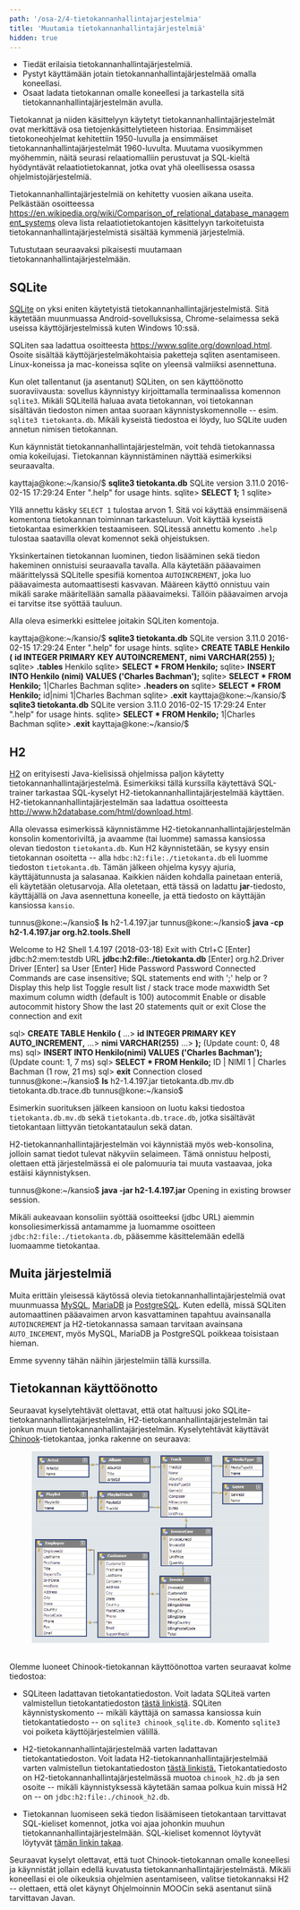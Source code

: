 ```yaml
---
path: '/osa-2/4-tietokannanhallintajarjestelmia'
title: 'Muutamia tietokannanhallintajärjestelmiä'
hidden: true
---
```



<text-box variant='learningObjectives' name='Oppimistavoitteet'>

- Tiedät erilaisia tietokannanhallintajärjestelmiä.
- Pystyt käyttämään jotain tietokannanhallintajärjestelmää omalla koneellasi.
- Osaat ladata tietokannan omalle koneellesi ja tarkastella sitä tietokannanhallintajärjestelmän avulla.

</text-box>

Tietokannat ja niiden käsittelyyn käytetyt tietokannanhallintajärjestelmät ovat merkittävä osa tietojenkäsittelytieteen historiaa. Ensimmäiset tietokoneohjelmat kehitettiin 1950-luvulla ja ensimmäiset tietokannanhallintajärjestelmät 1960-luvulta. Muutama vuosikymmen myöhemmin, näitä seurasi relaatiomalliin perustuvat ja SQL-kieltä hyödyntävät relaatiotietokannat, jotka ovat yhä oleellisessa osassa ohjelmistojärjestelmiä.

Tietokannanhallintajärjestelmiä on kehitetty vuosien aikana useita. Pelkästään osoitteessa <a href="https://en.wikipedia.org/wiki/Comparison_of_relational_database_management_systems" target="_blank">https://en.wikipedia.org/wiki/Comparison_of_relational_database_management_systems</a> oleva lista relaatiotietokantojen käsittelyyn tarkoitetuista tietokannanhallintajärjestelmistä sisältää kymmeniä järjestelmiä.

Tutustutaan seuraavaksi pikaisesti muutamaan tietokannanhallintajärjestelmään.


## SQLite

<a href="https://www.sqlite.org/index.html" target="_blank">SQLite</a> on yksi eniten käytetyistä tietokannanhallintajärjestelmistä. Sitä käytetään muunmuassa Android-sovelluksissa, Chrome-selaimessa sekä useissa käyttöjärjestelmissä kuten Windows 10:ssä.

SQLiten saa ladattua osoitteesta <a href="https://www.sqlite.org/download.html" target="_blank" norel>https://www.sqlite.org/download.html</a>. Osoite sisältää käyttöjärjestelmäkohtaisia paketteja sqliten asentamiseen. Linux-koneissa ja mac-koneissa sqlite on yleensä valmiiksi asennettuna.

Kun olet tallentanut (ja asentanut) SQLiten, on sen käyttöönotto suoraviivausta: sovellus käynnistyy kirjoittamalla terminaalissa komennon `sqlite3`. Mikäli SQLitellä haluaa avata tietokannan, voi tietokannan sisältävän tiedoston nimen antaa suoraan käynnistyskomennolle -- esim. `sqlite3 tietokanta.db`. Mikäli kyseistä tiedostoa ei löydy, luo SQLite uuden annetun nimisen tietokannan.

Kun käynnistät tietokannanhallintajärjestelmän, voit tehdä tietokannassa omia kokeilujasi. Tietokannan käynnistäminen näyttää esimerkiksi seuraavalta.

<sample-output>

kayttaja@kone:~/kansio/$ **sqlite3 tietokanta.db**
SQLite version 3.11.0 2016-02-15 17:29:24
Enter ".help" for usage hints.
sqlite> **SELECT 1;**
1
sqlite>

</sample-output>

Yllä annettu käsky `SELECT 1` tulostaa arvon 1. Sitä voi käyttää ensimmäisenä komentona tietokannan toiminnan tarkasteluun. Voit käyttää kyseistä tietokantaa esimerkkien testaamiseen. SQLitessä annettu komento `.help` tulostaa saatavilla olevat komennot sekä ohjeistuksen.

Yksinkertainen tietokannan luominen, tiedon lisääminen sekä tiedon hakeminen onnistuisi seuraavalla tavalla. Alla käytetään pääavaimen määrittelyssä SQLitelle spesifiä komentoa `AUTOINCREMENT`, joka luo pääavaimesta automaattisesti kasvavan. Määreen käyttö onnistuu vain mikäli sarake määritellään samalla pääavaimeksi. Tällöin pääavaimen arvoja ei tarvitse itse syöttää tauluun.

Alla oleva esimerkki esittelee joitakin SQLiten komentoja.


<sample-output>

kayttaja@kone:~/kansio/$ **sqlite3 tietokanta.db**
SQLite version 3.11.0 2016-02-15 17:29:24
Enter ".help" for usage hints.
sqlite> **CREATE TABLE Henkilo (**
    **id INTEGER PRIMARY KEY AUTOINCREMENT,**
    **nimi VARCHAR(255)**
**);**
sqlite> **.tables**
Henkilo
sqlite> **SELECT * FROM Henkilo;**
sqlite> **INSERT INTO Henkilo (nimi) VALUES ('Charles Bachman');**
sqlite> **SELECT * FROM Henkilo;**
1|Charles Bachman
sqlite> **.headers on**
sqlite> **SELECT * FROM Henkilo;**
id|nimi
1|Charles Bachman
sqlite> **.exit**
kayttaja@kone:~/kansio/$ **sqlite3 tietokanta.db**
SQLite version 3.11.0 2016-02-15 17:29:24
Enter ".help" for usage hints.
sqlite> **SELECT * FROM Henkilo;**
1|Charles Bachman
sqlite> **.exit**
kayttaja@kone:~/kansio/$

</sample-output>


## H2


<a href="http://www.h2database.com/html/main.html" target="_blank">H2</a> on erityisesti Java-kielisissä ohjelmissa paljon käytetty tietokannanhallintajärjestelmä. Esimerkiksi tällä kurssilla käytettävä SQL-trainer tarkastaa SQL-kyselyt H2-tietokannanhallintajärjestelmää käyttäen. H2-tietokannanhallintajärjestelmän saa ladattua osoitteesta <a href="http://www.h2database.com/html/download.html" target="_blank">http://www.h2database.com/html/download.html</a>.

Alla olevassa esimerkissä käynnistämme H2-tietokannanhallintajärjestelmän konsolin komentoriviltä, ja avaamme (tai luomme) samassa kansiossa olevan tiedoston `tietokanta.db`. Kun H2 käynnistetään, se kysyy ensin tietokannan osoitetta -- alla `hdbc:h2:file:./tietokanta.db` eli luomme tiedoston `tietokanta.db`. Tämän jälkeen ohjelma kysyy ajuria, käyttäjätunnusta ja salasanaa. Kaikkien näiden kohdalla painetaan enteriä, eli käytetään oletusarvoja. Alla oletetaan, että tässä on ladattu **jar**-tiedosto, käyttäjällä on Java asennettuna koneelle, ja että tiedosto on käyttäjän kansiossa `kansio`.


<sample-output>

tunnus@kone:~/kansio$ **ls**
h2-1.4.197.jar
tunnus@kone:~/kansio$ **java -cp h2-1.4.197.jar org.h2.tools.Shell**

Welcome to H2 Shell 1.4.197 (2018-03-18)
Exit with Ctrl+C
[Enter]   jdbc:h2:mem:testdb
URL       **jdbc:h2:file:./tietokanta.db**
[Enter]   org.h2.Driver
Driver
[Enter]   sa
User
[Enter]   Hide
Password
Password
Connected
Commands are case insensitive; SQL statements end with ';'
help or ?      Display this help
list           Toggle result list / stack trace mode
maxwidth       Set maximum column width (default is 100)
autocommit     Enable or disable autocommit
history        Show the last 20 statements
quit or exit   Close the connection and exit

sql> **CREATE TABLE Henkilo (**
...> **id INTEGER PRIMARY KEY AUTO_INCREMENT,**
...> **nimi VARCHAR(255)**
...> **);**
(Update count: 0, 48 ms)
sql> **INSERT INTO Henkilo(nimi) VALUES ('Charles Bachman');**
(Update count: 1, 7 ms)
sql> **SELECT * FROM Henkilo;**
ID | NIMI
1  | Charles Bachman
(1 row, 21 ms)
sql> **exit**
Connection closed
tunnus@kone:~/kansio$ **ls**
h2-1.4.197.jar  tietokanta.db.mv.db  tietokanta.db.trace.db
tunnus@kone:~/kansio$

</sample-output>


Esimerkin suorituksen jälkeen kansioon on luotu kaksi tiedostoa `tietokanta.db.mv.db` sekä `tietokanta.db.trace.db`, jotka sisältävät tietokantaan liittyvän tietokantataulun sekä datan.

H2-tietokannanhallintajärjestelmän voi käynnistää myös web-konsolina, jolloin samat tiedot tulevat näkyviin selaimeen. Tämä onnistuu helposti, olettaen että järjestelmässä ei ole palomuuria tai muuta vastaavaa, joka estäisi käynnistyksen.


<sample-output>

tunnus@kone:~/kansio$ **java -jar h2-1.4.197.jar**
Opening in existing browser session.

</sample-output>


Mikäli aukeavaan konsoliin syöttää osoitteeksi (jdbc URL) aiemmin konsoliesimerkissä antamamme ja luomamme osoitteen `jdbc:h2:file:./tietokanta.db`, pääsemme käsittelemään edellä luomaamme tietokantaa.



## Muita järjestelmiä


Muita erittäin yleisessä käytössä olevia tietokannanhallintajärjestelmiä ovat muunmuassa <a href="https://www.mysql.com/" target="_blank">MySQL</a>, <a href="https://mariadb.org/" target="_blank">MariaDB</a> ja <a href="https://www.postgresql.org/" target="_blank">PostgreSQL</a>. Kuten edellä, missä SQLiten automaattinen pääavaimen arvon kasvattaminen tapahtuu avainsanalla `AUTOINCREMENT` ja H2-tietokannassa samaan tarvitaan avainsana `AUTO_INCEMENT`, myös MySQL, MariaDB ja PostgreSQL poikkeaa toisistaan hieman.

Emme syvenny tähän näihin järjestelmiin tällä kurssilla.


## Tietokannan käyttöönotto


Seuraavat kyselytehtävät olettavat, että otat haltuusi joko SQLite-tietokannanhallintajärjestelmän, H2-tietokannanhallintajärjestelmän tai jonkun muun tietokannanhallintajärjestelmän. Kyselytehtävät käyttävät <a href="https://github.com/lerocha/chinook-database" target="_blank">Chinook</a>-tietokantaa, jonka rakenne on seuraava:


<figure>
  <img src="../img/chinook-schema.png" alt="Chinook-tietokannan skeema."/>
  &nbsp;
  <figcaption></figcaption>
</figure>

Olemme luoneet Chinook-tietokannan käyttöönottoa varten seuraavat kolme tiedostoa:

- SQLiteen ladattavan tietokantatiedoston. Voit ladata SQLiteä varten valmistellun tietokantatiedoston <a href="../db/chinook_sqlite.db" target="_blank">tästä linkistä</a>. SQLiten käynnistyskomento -- mikäli käyttäjä on samassa kansiossa kuin tietokantatiedosto -- on `sqlite3 chinook_sqlite.db`. Komento `sqlite3` voi poiketa käyttöjärjestelmien välillä.

- H2-tietokannanhallintajärjestelmää varten ladattavan tietokantatiedoston. Voit ladata H2-tietokannanhallintajärjestelmää varten valmistellun tietokantatiedoston <a href="../db/chinook_h2.db.mv.db" target="_blank">tästä linkistä.</a> Tietokantatiedosto on H2-tietokannanhallintajärjestelmässä muotoa `chinook_h2.db` ja sen osoite -- mikäli käynnistyksessä käytetään samaa polkua kuin missä H2 on -- on `jdbc:h2:file:./chinook_h2.db`.

- Tietokannan luomiseen sekä tiedon lisäämiseen tietokantaan tarvittavat SQL-kieliset komennot, jotka voi ajaa johonkin muuhun tietokannanhallintajärjestelmään. SQL-kieliset komennot löytyvät löytyvät <a href="../db/chinook.sql" target="_blank">tämän linkin takaa</a>.


Seuraavat kyselyt olettavat, että tuot Chinook-tietokannan omalle koneellesi ja käynnistät jollain edellä kuvatusta tietokannanhallintajärjestelmästä. Mikäli koneellasi ei ole oikeuksia ohjelmien asentamiseen, valitse tietokannaksi H2 -- olettaen, että olet käynyt Ohjelmoinnin MOOCin sekä asentanut siinä tarvittavan Javan.



<quiznator id="5c44949cfd9fd71425c60201"></quiznator>


<quiznator id="5c4495bac41ed4148d968a89"></quiznator>


<quiznator id="5c44976c3972a914741004a0"></quiznator>

